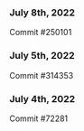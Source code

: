### July 8th, 2022

Commit #250101

### July 5th, 2022

Commit #314353


### July 4th, 2022

Commit #72281
